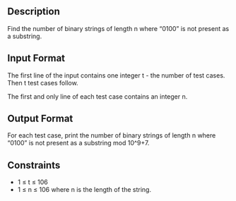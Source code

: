 ## Description
Find the number of binary strings of length n where “0100” is not present as a substring.

## Input Format
The first line of the input contains one integer t - the number of test cases. Then t test cases follow.

The first and only line of each test case contains an integer n.

## Output Format
For each test case, print the number of binary strings of length n where “0100” is not present as a substring mod 10^9+7.

## Constraints
- 1 ≤ t ≤ 106
- 1 ≤ n ≤ 106 where n is the length of the string.